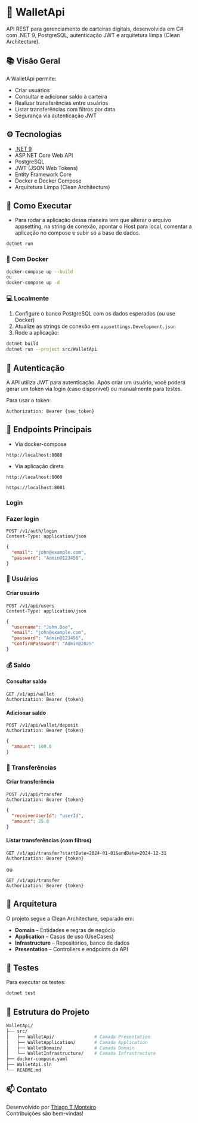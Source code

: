 # 💸 WalletApi

API REST para gerenciamento de carteiras digitais, desenvolvida em C# com .NET 9, PostgreSQL, autenticação JWT e arquitetura limpa (Clean Architecture).

## 📚 Visão Geral

A WalletApi permite:

- Criar usuários
- Consultar e adicionar saldo à carteira
- Realizar transferências entre usuários
- Listar transferências com filtros por data
- Segurança via autenticação JWT

## ⚙️ Tecnologias

- [.NET 9](https://dotnet.microsoft.com)
- ASP.NET Core Web API
- PostgreSQL
- JWT (JSON Web Tokens)
- Entity Framework Core
- Docker e Docker Compose
- Arquitetura Limpa (Clean Architecture)

## 🚀 Como Executar
- Para rodar a aplicação dessa maneira tem que alterar o arquivo appsetting, na string de conexão, apontar o Host para local, comentar a aplicação no compose e subir só a base de dados.
```bash
dotnet run
```

### 🐳 Com Docker

```bash
docker-compose up --build
ou
docker-compose up -d 
```

### 💻 Localmente

1. Configure o banco PostgreSQL com os dados esperados (ou use Docker)
2. Atualize as strings de conexão em `appsettings.Development.json`
3. Rode a aplicação:

```bash
dotnet build
dotnet run --project src/WalletApi
```

## 🔐 Autenticação

A API utiliza JWT para autenticação. Após criar um usuário, você poderá gerar um token via login (caso disponível) ou manualmente para testes.

Para usar o token:

```
Authorization: Bearer {seu_token}
```

## 🔧 Endpoints Principais
- Via docker-compose
```http
http://localhost:8080
```
- Via aplicação direta
```http
http://localhost:8000
````
```https
https://localhost:8001
```

### Login

### Fazer login
```http
POST /v1/auth/login
Content-Type: application/json
```

```json
{
  "email": "john@example.com",
  "password": "Admin@123456",
}
```


### 👤 Usuários

#### Criar usuário

```http
POST /v1/api/users
Content-Type: application/json
```

```json
{
  "username": "John.Doe",
  "email": "john@example.com",
  "password": "Admin@123456",
  "ConfirmPassword": "Admin@2025"
}
```

### 💰 Saldo

#### Consultar saldo

```http
GET /v1/api/wallet
Authorization: Bearer {token}
```

#### Adicionar saldo

```http
POST /v1/api/wallet/deposit
Authorization: Bearer {token}
```

```json
{
  "amount": 100.0
}
```

### 🔁 Transferências

#### Criar transferência

```http
POST /v1/api/transfer
Authorization: Bearer {token}
```

```json
{
  "receiverUserId": "userId",
  "amount": 25.0
}
```

#### Listar transferências (com filtros)

```http
GET /v1/api/transfer?startDate=2024-01-01&endDate=2024-12-31
Authorization: Bearer {token}
```
ou 

```http
GET /v1/api/transfer
Authorization: Bearer {token}
```

## 🧱 Arquitetura

O projeto segue a Clean Architecture, separado em:

- **Domain** – Entidades e regras de negócio
- **Application** – Casos de uso (UseCases)
- **Infrastructure** – Repositórios, banco de dados
- **Presentation** – Controllers e endpoints da API

## 🧪 Testes

Para executar os testes:

```bash
dotnet test
```

## 📂 Estrutura do Projeto

```bash
WalletApi/
├── src/
│   ├── WalletApi/               # Camada Presentation
│   ├── WalletApplication/       # Camada Application
│   ├── WalletDomain/            # Camada Domain
│   └── WalletInfrastructure/    # Camada Infrastructure
├── docker-compose.yaml
├── WalletApi.sln
└── README.md
```

## 📫 Contato

Desenvolvido por [Thiago T Monteiro](https://github.com/ThiagoTMonteiro)  
Contribuições são bem-vindas!

